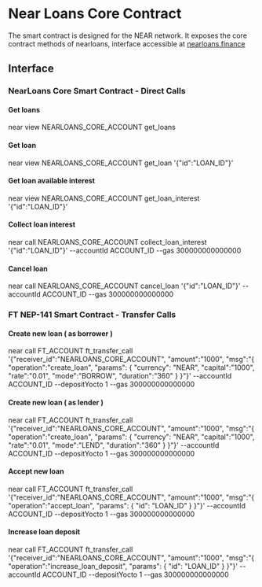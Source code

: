 # Near Loans Core Contract

The smart contract is designed for the NEAR network. It exposes the core contract methods of nearloans, interface accessible at [nearloans.finance](https://nearloans.finance)

## Interface

### NearLoans Core Smart Contract - Direct Calls

#### Get loans
near view NEARLOANS_CORE_ACCOUNT get_loans

#### Get loan
near view NEARLOANS_CORE_ACCOUNT get_loan '{"id":"LOAN_ID"}'

#### Get loan available interest
near view NEARLOANS_CORE_ACCOUNT get_loan_interest '{"id":"LOAN_ID"}'

#### Collect loan interest 
near call NEARLOANS_CORE_ACCOUNT collect_loan_interest '{"id":"LOAN_ID"}' --accountId ACCOUNT_ID --gas 300000000000000

#### Cancel loan 
near call NEARLOANS_CORE_ACCOUNT cancel_loan '{"id":"LOAN_ID"}' --accountId ACCOUNT_ID --gas 300000000000000

### FT NEP-141 Smart Contract - Transfer Calls

#### Create new loan ( as borrower )
near call FT_ACCOUNT ft_transfer_call '{"receiver_id":"NEARLOANS_CORE_ACCOUNT", "amount":"1000", "msg":"{ \"operation\":\"create_loan\", \"params\": { \"currency\": \"NEAR\", \"capital\":\"1000\", \"rate\":\"0.01\", \"mode\":\"BORROW\", \"duration\":\"360\" } }"}' --accountId ACCOUNT_ID --depositYocto 1 --gas 300000000000000

#### Create new loan ( as lender )
near call FT_ACCOUNT ft_transfer_call '{"receiver_id":"NEARLOANS_CORE_ACCOUNT", "amount":"1000", "msg":"{ \"operation\":\"create_loan\", \"params\": { \"currency\": \"NEAR\", \"capital\":\"1000\", \"rate\":\"0.01\", \"mode\":\"LEND\", \"duration\":\"360\" } }"}' --accountId ACCOUNT_ID --depositYocto 1 --gas 300000000000000

#### Accept new loan 
near call FT_ACCOUNT ft_transfer_call '{"receiver_id":"NEARLOANS_CORE_ACCOUNT", "amount":"1000", "msg":"{ \"operation\":\"accept_loan\", \"params\": { \"id\": \"LOAN_ID\" } }"}' --accountId ACCOUNT_ID --depositYocto 1 --gas 300000000000000

#### Increase loan deposit 
near call FT_ACCOUNT ft_transfer_call '{"receiver_id":"NEARLOANS_CORE_ACCOUNT", "amount":"1000", "msg":"{ \"operation\":\"increase_loan_deposit\", \"params\": { \"id\": \"LOAN_ID\" } }"}' --accountId ACCOUNT_ID --depositYocto 1 --gas 300000000000000
